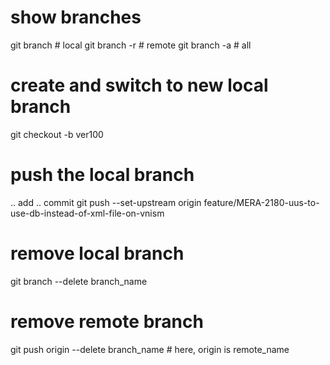 # show branches
  git branch       # local
  git branch -r    # remote
  git branch -a    # all

# create and switch to new local branch
 git checkout -b ver100


# push the local branch
 .. add
 .. commit
 git push --set-upstream origin feature/MERA-2180-uus-to-use-db-instead-of-xml-file-on-vnism





# remove local branch
  git branch        --delete branch_name
# remove remote branch
  git push origin   --delete branch_name    # here, origin is remote_name
